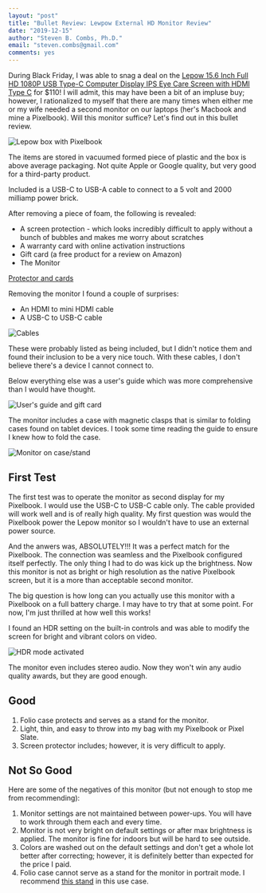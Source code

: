 ```yaml
---
layout: "post"
title: "Bullet Review: Lewpow External HD Monitor Review"
date: "2019-12-15"
author: "Steven B. Combs, Ph.D."
email: "steven.combs@gmail.com"
comments: yes
---
```


During Black Friday, I was able to snag a deal on the [Lepow 15.6 Inch Full HD 1080P USB Type-C Computer Display IPS Eye Care Screen with HDMI Type C](https://amzn.to/38JWMJt) for $110! I will admit, this may have been a bit of an impluse buy; however, I rationalized to myself that there are many times when either me or my wife needed a second monitor on our laptops (her's Macbook and mine a Pixelbook). Will this monitor suffice? Let's find out in this bullet review.

![Lepow box with Pixelbook]()

The items are stored in vacuumed formed piece of plastic and the box is above average packaging. Not quite Apple or Google quality, but very good for a third-party product.

Included is a USB-C to USB-A cable to connect to a 5 volt and 2000 milliamp power brick.

After removing a piece of foam, the following is revealed:

* A screen protection - which looks incredibly difficult to apply without a bunch of bubbles and makes me worry about scratches
* A warranty card with online activation instructions
* Gift card (a free product for a review on Amazon)
* The Monitor

[Protector and cards]()

Removing the monitor I found a couple of surprises:

* An HDMI to mini HDMI cable
* A USB-C to USB-C cable

![Cables]()

These were probably listed as being included, but I didn't notice them and found their inclusion to be a very nice touch. With these cables, I don't believe there's a device I cannot connect to.

Below everything else was a user's guide which was more comprehensive than I would have thought.

![User's guide and gift card]()

The monitor includes a case with magnetic clasps that is similar to folding cases found on tablet devices. I took some time reading the guide to ensure I knew how to fold the case.

![Monitor on case/stand]()

## First Test

The first test was to operate the monitor as second display for my Pixelbook. I would use the USB-C to USB-C cable only. The cable provided will work well and is of really high quality. My first question was would the Pixelbook power the Lepow monitor so I wouldn't have to use an external power source.

And the anwers was, ABSOLUTELY!!! It was a perfect match for the Pixelbook. The connection was seamless and the Pixelbook configured itself perfectly. The only thing I had to do was kick up the brightness. Now this monitor is not as bright or high resolution as the native Pixelbook screen, but it is a more than acceptable second monitor.

The big question is how long can you actually use this monitor with a Pixelbook on a full battery charge. I may have to try that at some point. For now, I'm just thrilled at how well this works!

I found an HDR setting on the built-in controls and was able to modify the screen for bright and vibrant colors on video.

![HDR mode activated]()

The monitor even includes stereo audio. Now they won't win any audio quality awards, but they are good enough.

## Good

1. Folio case protects and serves as a stand for the monitor.
2. Light, thin, and easy to throw into my bag with my Pixelbook or Pixel Slate.
2. Screen protector includes; however, it is very difficult to apply.

## Not So Good

Here are some of the negatives of this monitor (but not enough to stop me from recommending):

1. Monitor settings are not maintained between power-ups. You will have to work through them each and every time.
2. Monitor is not very bright on default settings or after max brightness is applied. The monitor is fine for indoors but will be hard to see outside.
3. Colors are washed out on the default settings and don't get a whole lot better after correcting; however, it is definitely better than expected for the price I paid.
4. Folio case cannot serve as a stand for the monitor in portrait mode. I recommend [this stand]() in this use case.
